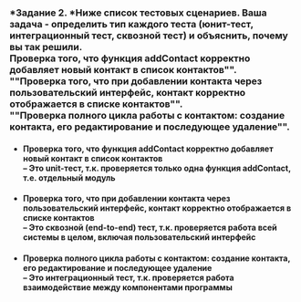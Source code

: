 ### *Задание 2. *Ниже список тестовых сценариев. Ваша задача - определить тип каждого теста (юнит-тест, интеграционный тест, сквозной тест) и объяснить, почему вы так решили. <br>Проверка того, что функция addContact корректно добавляет новый контакт в список контактов"". <br>""Проверка того, что при добавлении контакта через пользовательский интерфейс, контакт корректно отображается в списке контактов"". <br>""Проверка полного цикла работы с контактом: создание контакта, его редактирование и последующее удаление"".

*	#### Проверка того, что функция addContact корректно добавляет новый контакт в список контактов <br>– Это unit-тест, т.к. проверяется только одна функция addContact, т.е. отдельный модуль

*	#### Проверка того, что при добавлении контакта через пользовательский интерфейс, контакт корректно отображается в списке контактов <br> – Это сквозной (end-to-end) тест, т.к. проверяется работа всей системы в целом, включая пользовательский интерфейс
    
*	#### Проверка полного цикла работы с контактом: создание контакта, его редактирование и последующее удаление <br> – Это интеграционный тест, т.к. проверяется работа взаимодействие между компонентами программы
